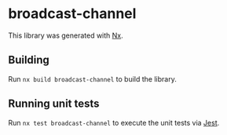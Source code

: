# broadcast-channel

This library was generated with [Nx](https://nx.dev).

## Building

Run `nx build broadcast-channel` to build the library.

## Running unit tests

Run `nx test broadcast-channel` to execute the unit tests via [Jest](https://jestjs.io).
